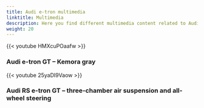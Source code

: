 ```yaml
---
title: Audi e-tron multimedia
linktitle: Multimedia
description: Here you find different multimedia content related to Audi e-tron GT. Mostly videos.
weight: 20
---
```




{{< youtube HMXcuPOaafw >}}

### Audi e-tron GT – Kemora gray

{{< youtube 25yaDI9Vaow >}}


### Audi RS e-tron GT – three-chamber air suspension and all-wheel steering

